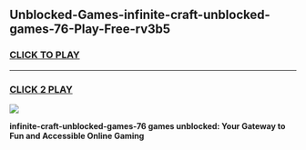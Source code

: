 
## Unblocked-Games-infinite-craft-unblocked-games-76-Play-Free-rv3b5
<h3>
<a href="https://premium76.site?title=infinite-craft-unblocked-games-76&ref=21A">CLICK TO PLAY</a></h3>
<hr>

<h3>
<a href="https://premium76.site?title=infinite-craft-unblocked-games-76&ref=21A">CLICK 2 PLAY</a>
  
</h3>

<a href="https://premium76.site?title=infinite-craft-unblocked-games-76&ref=21A"><img src="https://clearcache.store/games.png"></a>


**infinite-craft-unblocked-games-76 games unblocked: Your Gateway to Fun and Accessible Online Gaming**
